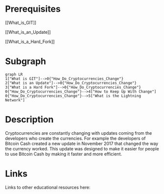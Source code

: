 # Prerequisites
[[What_is_GIT]]


[[What_is_an_Update]]


[[What_is_a_Hard_Fork]]

# Subgraph

```mermaid
graph LR
1["What is GIT"]-->0{"How_Do_Cryptocurrencies_Change"}
2["What is an Update"]-->0{"How_Do_Cryptocurrencies_Change"}
3["What is a Hard Fork"]-->0{"How_Do_Cryptocurrencies_Change"}
0{"How_Do_Cryptocurrencies_Change"}-->4["How to Keep Up With Change"]
0{"How_Do_Cryptocurrencies_Change"}-->5["What is the Lightning Network"]
```



# Description
  
Cryptocurrencies are constantly changing with updates coming from the developers who create the currencies. For example the developers of Bitcoin Cash created a new update in November 2017 that changed the way the currency worked. This update was designed to make it easier for people to use Bitcoin Cash by making it faster and more efficient.

# Links
Links to other educational resources here:
